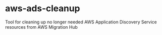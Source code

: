 # aws-ads-cleanup
Tool for cleaning up no longer needed AWS Application Discovery Service resources from AWS Migration Hub
